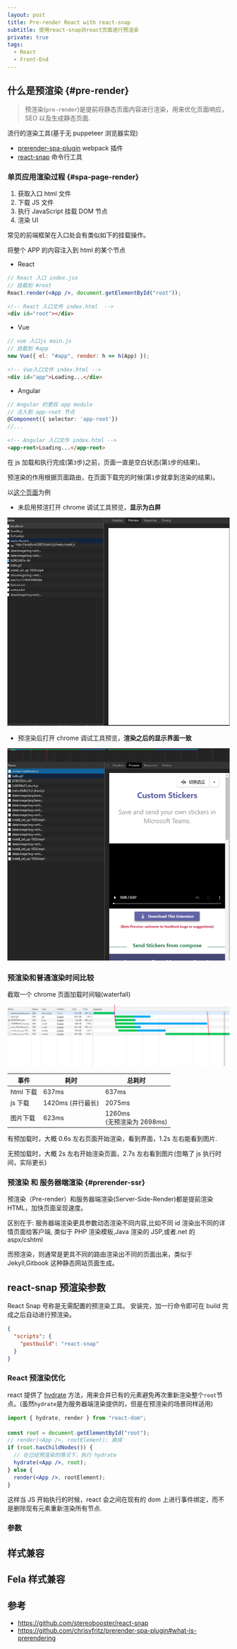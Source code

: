 ```yaml
---
layout: post
title: Pre-render React with react-snap
subtitle: 使用react-snap对react页面进行预渲染
private: true
tags:
  - React
  - Front-End
---
```


## 什么是预渲染 {#pre-render}

> 预渲染(`pre-render`)是提前将静态页面内容进行渲染，用来优化页面响应，SEO 以及生成静态页面.

流行的渲染工具(基于无 puppeteer 浏览器实现)

- [prerender-spa-plugin](https://github.com/chrisvfritz/prerender-spa-plugin) webpack 插件
- [react-snap](https://github.com/stereobooster/react-snap) 命令行工具

### 单页应用渲染过程 {#spa-page-render}

1. 获取入口 html 文件
2. 下载 JS 文件
3. 执行 JavaScript 挂载 DOM 节点
4. 渲染 UI

常见的前端框架在入口处会有类似如下的挂载操作。

将整个 APP 的内容注入到 html 的某个节点

- React

```jsx
// React 入口 index.jsx
// 挂载到 #root
React.render(<App />, document.getElementById("root"));
```

```html
<!-- React 入口文件 index.html  -->
<div id="root"></div>
```

- Vue

```js
// vue 入口js main.js
// 挂载到 #app
new Vue({ el: "#app", render: h => h(App) });
```

```html
<!-- Vue入口文件 index.html -->
<div id="app">Loading...</div>
```

- Angular

```ts
// Angular 的更目 app module
// 注入到 app-root 节点
@Component({ selector: 'app-root'})
//...
```

```html
<!-- Angular 入口文件 index.html -->
<app-root>Loading...</app-root>
```

在 js 加载和执行完成(第`3`步)之前，页面一直是空白状态(第`1`步的结果)。

预渲染的作用根据页面路由，在页面下载完的时候(第`1`步就拿到渲染的结果)。

以[这个页面](https://sticker.newfuture.cc/)为例

- 未启用预渲打开 chrome 调试工具预览，**显示为白屏**

![build wihtout pre-render](/assets/img/prerender-react-with-react-snap/dev-preview.png)

- 预渲染后打开 chrome 调试工具预览，**渲染之后的显示界面一致**

![build with pre-render](/assets/img/prerender-react-with-react-snap/prerender-preview.png)

### 预渲染和普通渲染时间比较

截取一个 chrome 页面加载时间轴(waterfall)

![build with pre-render](/assets/img/prerender-react-with-react-snap/waterfall.png)

| 事件      | 耗时              | 总耗时                        |
| --------- | ----------------- | ----------------------------- |
| html 下载 | 637ms             | 637ms                         |
| js 下载   | 1420ms (并行最长) | 2075ms                        |
| 图片下载  | 623ms             | 1260ms<br>(无预渲染为 2698ms) |

有预加载时，大概 0.6s 左右页面开始渲染，看到界面，1.2s 左右能看到图片.

无预加载时，大概 2s 左右开始渲染页面，2.7s 左右看到图片(忽略了 js 执行时间，实际更长)

### 预渲染 和 服务器端渲染 {#prerender-ssr}

预渲染（Pre-render）和服务器端渲染(Server-Side-Render)都是提前渲染 HTML，加快页面呈现速度。

区别在于:
服务器端渲染更具参数动态渲染不同内容,比如不同 id 渲染出不同的详情页面给客户端,
类似于 PHP 渲染模板,Java 渲染的 JSP,或者.net 的 aspx/cshtml

而预渲染，则通常是更具不同的路由渲染出不同的页面出来，类似于 Jekyll,Gitbook 这种静态网站页面生成。

## react-snap 预渲染参数

React Snap 号称是无需配置的预渲染工具。
安装完，加一行命令即可在 build 完成之后自动进行预渲染。

```json
{
  "scripts": {
    "postbuild": "react-snap"
  }
}
```

### React 预渲染优化

react 提供了 [hydrate](https://zh-hans.reactjs.org/docs/react-dom.html#hydrate) 方法，用来合并已有的元素避免再次重新渲染整个`root`节点。(虽然`hydrate`是为服务器端渲染提供的，但是在预渲染的场景同样适用)

```jsx
import { hydrate, render } from "react-dom";

const root = document.getElementById("root");
// render(<App />, rootElement); 换成
if (root.hasChildNodes()) {
  // 在已经预渲染的情况下，执行 hydrate
  hydrate(<App />, root);
} else {
  render(<App />, rootElement);
}
```

这样当 JS 开始执行的时候，react 会之间在现有的 dom 上进行事件绑定，而不是删除现有元素重新渲染所有节点.

### 参数

## 样式兼容

## Fela 样式兼容

## 参考

- <https://github.com/stereobooster/react-snap>
- <https://github.com/chrisvfritz/prerender-spa-plugin#what-is-prerendering>
